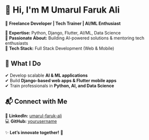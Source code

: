 # 👋 Hi, I'm M Umarul Faruk Ali

🚀 **Freelance Developer | Tech Trainer | AI/ML Enthusiast**  

🔹 **Expertise:** Python, Django, Flutter, AI/ML, Data Science  
🔹 **Passionate About:** Building AI-powered solutions & mentoring tech enthusiasts  
🔹 **Tech Stack:** Full Stack Development (Web & Mobile)  

## 🚀 What I Do  
✔ Develop scalable **AI & ML applications**  
✔ Build **Django-based web apps & Flutter mobile apps**  
✔ Train professionals in **Python, AI, and Data Science**  

## 📬 Connect with Me  
🔗 **LinkedIn:** [umarul-faruk-ali](https://www.linkedin.com/in/umarul-faruk-ali)  
💻 **GitHub:** [yourusername](https://github.com/umarfaruk1316)  

✨ **Let’s innovate together!** 🚀  


